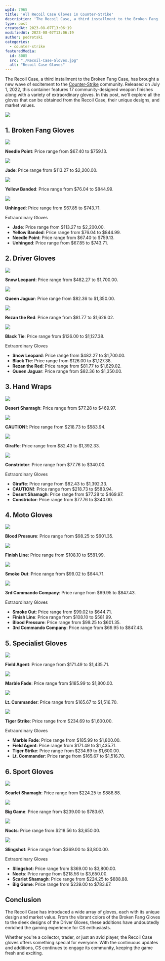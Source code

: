 ```yaml
---
wpId: 7965
title: 'All Recoil Case Gloves in Counter-Strike'
description: 'The Recoil Case, a third installment to the Broken Fang ...'
type: post
createdAt: 2023-08-07T13:06:19
modifiedAt: 2023-08-07T13:06:19
author: pedrotski
categories:
  - counter-strike
featuredMedia:
  id: 8005
  src: "./Recoil-Case-Gloves.jpg"
  alt: "Recoil Case Gloves"
---
```



The Recoil Case, a third installment to the Broken Fang Case, has brought a new wave of excitement to the [Counter-Strike](https://www.ghostcap.com/cs2-commands/) community. Released on July 1, 2022, this container features 17 community-designed weapon finishes along with a variety of extraordinary gloves. In this post, we'll explore all the gloves that can be obtained from the Recoil Case, their unique designs, and market values.

[![](@assets/images/posts/recoil-case-gloves/Ghostcap-1470-x-360.png)](https://clash.gg/r/GHOSTCAP)

## 1\. **Broken Fang Gloves**

[![](@assets/images/posts/recoil-case-gloves/studded_brokenfang_gloves_operation10_floral_light_large.8738e4c5cf48aa1636acb8bd9888d4b12fe09df1.png)](https://www.ghostcap.com/wp-content/uploads/2023/08/studded_brokenfang_gloves_operation10_floral_light_large.8738e4c5cf48aa1636acb8bd9888d4b12fe09df1.png)

**Needle Point**: Price range from $67.40 to $759.13.

[![](@assets/images/posts/recoil-case-gloves/studded_brokenfang_gloves_operation10_metalic_green_light_large.80a800c0b681384b0227d4125cd21c4e4df0469c.png)](https://www.ghostcap.com/wp-content/uploads/2023/08/studded_brokenfang_gloves_operation10_metalic_green_light_large.80a800c0b681384b0227d4125cd21c4e4df0469c.png)

**Jade**: Price range from $113.27 to $2,200.00.

[![](@assets/images/posts/recoil-case-gloves/studded_brokenfang_gloves_operation10_poison_frog_black_yellow_light_large.288cab790af6a199b856678af930756e2fbb27ed.png)](https://www.ghostcap.com/wp-content/uploads/2023/08/studded_brokenfang_gloves_operation10_poison_frog_black_yellow_light_large.288cab790af6a199b856678af930756e2fbb27ed.png)

**Yellow Banded**: Price range from $76.04 to $844.99.

[![](@assets/images/posts/recoil-case-gloves/studded_brokenfang_gloves_operation10_snakeskin_black_light_large.66371a4c81360f765a00c334492edeb05f2bbb79.png)](https://www.ghostcap.com/wp-content/uploads/2023/08/studded_brokenfang_gloves_operation10_snakeskin_black_light_large.66371a4c81360f765a00c334492edeb05f2bbb79.png)

**Unhinged**: Price range from $67.85 to $743.71.

Extraordinary Gloves

*   **Jade**: Price range from $113.27 to $2,200.00.
*   **Yellow Banded**: Price range from $76.04 to $844.99.
*   **Needle Point**: Price range from $67.40 to $759.13.
*   **Unhinged**: Price range from $67.85 to $743.71.

## 2\. **Driver Gloves**

![](@assets/images/posts/recoil-case-gloves/slick_gloves_slick_jaguar_white_light_large.232a00b09f3840949dd1390ccf64115c64577bc7.png)

**Snow Leopard**: Price range from $482.27 to $1,700.00.

![](@assets/images/posts/recoil-case-gloves/slick_gloves_slick_jaguar_yellow_light_large.f706695fc1cc89762777696d24cd2e22f50582aa.png)

**Queen Jaguar**: Price range from $82.36 to $1,350.00.

![](@assets/images/posts/recoil-case-gloves/slick_gloves_slick_rezan_light_large.642934831085e8715a7e8072614f71f9fc0f205e.png)

**Rezan the Red**: Price range from $81.77 to $1,629.02.

![](@assets/images/posts/recoil-case-gloves/slick_gloves_slick_stitched_black_white_light_large.40e9a843153a7b14540f53e1c34322ab9a4a08b5.png)

**Black Tie**: Price range from $126.00 to $1,127.38.

Extraordinary Gloves

*   **Snow Leopard**: Price range from $482.27 to $1,700.00.
*   **Black Tie**: Price range from $126.00 to $1,127.38.
*   **Rezan the Red**: Price range from $81.77 to $1,629.02.
*   **Queen Jaguar**: Price range from $82.36 to $1,350.00.

## 3\. **Hand Wraps**

![](@assets/images/posts/recoil-case-gloves/leather_handwraps_handwrap_fabric_houndstooth_orange_light_large.08248935a70031a18cb246f3e3ac2bc0d8d66339.png)

**Desert Shamagh**: Price range from $77.28 to $469.97.

[![](@assets/images/posts/recoil-case-gloves/leather_handwraps_handwrap_leathery_caution_light_large.6a56c7aca789dc705530e1720672ee59efd11c61.png)](https://www.ghostcap.com/wp-content/uploads/2023/08/leather_handwraps_handwrap_leathery_caution_light_large.6a56c7aca789dc705530e1720672ee59efd11c61.png)

**CAUTION!**: Price range from $218.73 to $583.94.

[![](@assets/images/posts/recoil-case-gloves/leather_handwraps_handwrap_leathery_fabric_giraffe_light_large.0efe682dbf18aadb7bece5975acf5033df42765a.png)](https://www.ghostcap.com/wp-content/uploads/2023/08/leather_handwraps_handwrap_leathery_fabric_giraffe_light_large.0efe682dbf18aadb7bece5975acf5033df42765a.png)

**Giraffe**: Price range from $82.43 to $1,392.33.

[![](@assets/images/posts/recoil-case-gloves/leather_handwraps_handwrap_leathery_snakeskin_orange_light_large.d22b23b2d86c4a419ce260b4186a2ef95ff0178a.png)](https://www.ghostcap.com/wp-content/uploads/2023/08/leather_handwraps_handwrap_leathery_snakeskin_orange_light_large.d22b23b2d86c4a419ce260b4186a2ef95ff0178a.png)

**Constrictor**: Price range from $77.76 to $340.00.

Extraordinary Gloves

*   **Giraffe**: Price range from $82.43 to $1,392.33.
*   **CAUTION!**: Price range from $218.73 to $583.94.
*   **Desert Shamagh**: Price range from $77.28 to $469.97.
*   **Constrictor**: Price range from $77.76 to $340.00.

## 4\. **Moto Gloves**

![](@assets/images/posts/recoil-case-gloves/motorcycle_gloves_motorcycle_carbonfiber_red_light_large.39abf522353dcb56cfd4ef4b95123d510600bfe1.png)

**Blood Pressure**: Price range from $98.25 to $601.35.

![](@assets/images/posts/recoil-case-gloves/motorcycle_gloves_motorcycle_checker_flag_blue_green_light_large.d0a65fd2decfb2b5d4f8da4dfcd440771152d9fb.png)

**Finish Line**: Price range from $108.10 to $581.99.

![](@assets/images/posts/recoil-case-gloves/motorcycle_gloves_motorcycle_smoke_light_large.3381b82109056ba823c0f09cb60152438d5e2b91-1.png)

**Smoke Out**: Price range from $99.02 to $644.71.

![](@assets/images/posts/recoil-case-gloves/motorcycle_gloves_motorcycle_commando_ksk_light_large.0cfdc31fc06c9a989be1f7e77320eee3d608a307.png)

**3rd Commando Company**: Price range from $69.95 to $847.43.

Extraordinary Gloves

*   **Smoke Out**: Price range from $99.02 to $644.71.
*   **Finish Line**: Price range from $108.10 to $581.99.
*   **Blood Pressure**: Price range from $98.25 to $601.35.
*   **3rd Commando Company**: Price range from $69.95 to $847.43.

## 5\. **Specialist Gloves**

![](@assets/images/posts/recoil-case-gloves/specialist_gloves_specialist_fbi_light_large.1e314531001e6f78b6c3bf167a678b4aafc8d4c7.png)

**Field Agent**: Price range from $171.49 to $1,435.71.

![](@assets/images/posts/recoil-case-gloves/specialist_gloves_specialist_marble_fade_light_large.37eb14336eedfe6e346c46134d18ea87eea1bd0f.png)

**Marble Fade**: Price range from $185.99 to $1,800.00.

![](@assets/images/posts/recoil-case-gloves/specialist_gloves_specialist_ricksaw_camo_light_large.83c8da4fc79d723f693ca5c9a551847321d61fb4.png)

**Lt. Commander**: Price range from $165.67 to $1,516.70.

![](@assets/images/posts/recoil-case-gloves/specialist_gloves_specialist_tiger_orange_light_large.7a97c601858dc5688aba6f3e1a769f1743d14bc8.png)

**Tiger Strike**: Price range from $234.69 to $1,600.00.

Extraordinary Gloves

*   **Marble Fade**: Price range from $185.99 to $1,800.00.
*   **Field Agent**: Price range from $171.49 to $1,435.71.
*   **Tiger Strike**: Price range from $234.69 to $1,600.00.
*   **Lt. Commander**: Price range from $165.67 to $1,516.70.

## 6\. **Sport Gloves**

![](@assets/images/posts/recoil-case-gloves/sporty_gloves_sporty_houndstooth_red_light_large.1e0753ba972edc22576bc39d52d890b6df45114a.png)

**Scarlet Shamagh**: Price range from $224.25 to $888.88.

![](@assets/images/posts/recoil-case-gloves/sporty_gloves_sporty_hunter_light_large.60a0a2143cfdf8bcd1e6198ecf04bed3ce082024.png)

**Big Game**: Price range from $239.00 to $783.67.

![](@assets/images/posts/recoil-case-gloves/sporty_gloves_sporty_jaguar_light_large.211eda01f38938c1a6e851aa45550c94d2fcab93.png)

**Nocts**: Price range from $218.56 to $3,650.00.

![](@assets/images/posts/recoil-case-gloves/sporty_gloves_sporty_slingshot_light_large.31d32b99c02474d3c39dff0999d53bdc1249586d.png)

**Slingshot**: Price range from $369.00 to $3,800.00.

Extraordinary Gloves

*   **Slingshot**: Price range from $369.00 to $3,800.00.
*   **Nocts**: Price range from $218.56 to $3,650.00.
*   **Scarlet Shamagh**: Price range from $224.25 to $888.88.
*   **Big Game**: Price range from $239.00 to $783.67.

## Conclusion

The Recoil Case has introduced a wide array of gloves, each with its unique design and market value. From the vibrant colors of the Broken Fang Gloves to the sleek designs of the Driver Gloves, these additions have undoubtedly enriched the gaming experience for CS enthusiasts.

Whether you're a collector, trader, or just an avid player, the Recoil Case gloves offers something special for everyone. With the continuous updates and additions, CS continues to engage its community, keeping the game fresh and exciting.
